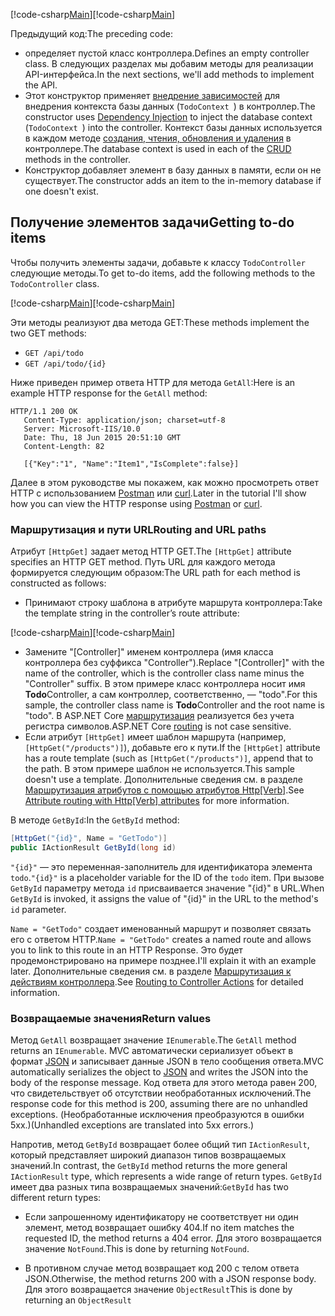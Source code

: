 <span data-ttu-id="43cf1-101">[!code-csharp[Main](../../tutorials/first-web-api/sample/TodoApi/Controllers/TodoController2.cs?name=snippet_todo1)]</span><span class="sxs-lookup"><span data-stu-id="43cf1-101">[!code-csharp[Main](../../tutorials/first-web-api/sample/TodoApi/Controllers/TodoController2.cs?name=snippet_todo1)]</span></span>

<span data-ttu-id="43cf1-102">Предыдущий код:</span><span class="sxs-lookup"><span data-stu-id="43cf1-102">The preceding code:</span></span>

* <span data-ttu-id="43cf1-103">определяет пустой класс контроллера.</span><span class="sxs-lookup"><span data-stu-id="43cf1-103">Defines an empty controller class.</span></span> <span data-ttu-id="43cf1-104">В следующих разделах мы добавим методы для реализации API-интерфейса.</span><span class="sxs-lookup"><span data-stu-id="43cf1-104">In the next sections, we'll add methods to implement the API.</span></span>
* <span data-ttu-id="43cf1-105">Этот конструктор применяет [внедрение зависимостей](xref:fundamentals/dependency-injection) для внедрения контекста базы данных (`TodoContext `) в контроллер.</span><span class="sxs-lookup"><span data-stu-id="43cf1-105">The constructor uses [Dependency Injection](xref:fundamentals/dependency-injection) to inject the database context (`TodoContext `) into the controller.</span></span> <span data-ttu-id="43cf1-106">Контекст базы данных используется в каждом методе [создания, чтения, обновления и удаления](https://wikipedia.org/wiki/Create,_read,_update_and_delete) в контроллере.</span><span class="sxs-lookup"><span data-stu-id="43cf1-106">The database context is used in each of the [CRUD](https://wikipedia.org/wiki/Create,_read,_update_and_delete) methods in the controller.</span></span>
* <span data-ttu-id="43cf1-107">Конструктор добавляет элемент в базу данных в памяти, если он не существует.</span><span class="sxs-lookup"><span data-stu-id="43cf1-107">The constructor adds an item to the in-memory database if one doesn't exist.</span></span>

## <a name="getting-to-do-items"></a><span data-ttu-id="43cf1-108">Получение элементов задачи</span><span class="sxs-lookup"><span data-stu-id="43cf1-108">Getting to-do items</span></span>

<span data-ttu-id="43cf1-109">Чтобы получить элементы задачи, добавьте к классу `TodoController` следующие методы.</span><span class="sxs-lookup"><span data-stu-id="43cf1-109">To get to-do items, add the following methods to the `TodoController` class.</span></span>

<span data-ttu-id="43cf1-110">[!code-csharp[Main](../../tutorials/first-web-api/sample/TodoApi/Controllers/TodoController.cs?name=snippet_GetAll)]</span><span class="sxs-lookup"><span data-stu-id="43cf1-110">[!code-csharp[Main](../../tutorials/first-web-api/sample/TodoApi/Controllers/TodoController.cs?name=snippet_GetAll)]</span></span>

<span data-ttu-id="43cf1-111">Эти методы реализуют два метода GET:</span><span class="sxs-lookup"><span data-stu-id="43cf1-111">These methods implement the two GET methods:</span></span>

* `GET /api/todo`
* `GET /api/todo/{id}`

<span data-ttu-id="43cf1-112">Ниже приведен пример ответа HTTP для метода `GetAll`:</span><span class="sxs-lookup"><span data-stu-id="43cf1-112">Here is an example HTTP response for the `GetAll` method:</span></span>

```
HTTP/1.1 200 OK
   Content-Type: application/json; charset=utf-8
   Server: Microsoft-IIS/10.0
   Date: Thu, 18 Jun 2015 20:51:10 GMT
   Content-Length: 82

   [{"Key":"1", "Name":"Item1","IsComplete":false}]
   ```

<span data-ttu-id="43cf1-113">Далее в этом руководстве мы покажем, как можно просмотреть ответ HTTP с использованием [Postman](https://www.getpostman.com/) или [curl](https://developer.apple.com/legacy/library/documentation/Darwin/Reference/ManPages/man1/curl.1.html).</span><span class="sxs-lookup"><span data-stu-id="43cf1-113">Later in the tutorial I'll show how you can view the HTTP response using [Postman](https://www.getpostman.com/) or [curl](https://developer.apple.com/legacy/library/documentation/Darwin/Reference/ManPages/man1/curl.1.html).</span></span>

### <a name="routing-and-url-paths"></a><span data-ttu-id="43cf1-114">Маршрутизация и пути URL</span><span class="sxs-lookup"><span data-stu-id="43cf1-114">Routing and URL paths</span></span>

<span data-ttu-id="43cf1-115">Атрибут `[HttpGet]` задает метод HTTP GET.</span><span class="sxs-lookup"><span data-stu-id="43cf1-115">The `[HttpGet]` attribute specifies an HTTP GET method.</span></span> <span data-ttu-id="43cf1-116">Путь URL для каждого метода формируется следующим образом:</span><span class="sxs-lookup"><span data-stu-id="43cf1-116">The URL path for each method is constructed as follows:</span></span>

* <span data-ttu-id="43cf1-117">Принимают строку шаблона в атрибуте маршрута контроллера:</span><span class="sxs-lookup"><span data-stu-id="43cf1-117">Take the template string in the controller’s route attribute:</span></span>

<span data-ttu-id="43cf1-118">[!code-csharp[Main](../../tutorials/first-web-api/sample/TodoApi/Controllers/TodoController.cs?name=TodoController&highlight=3)]</span><span class="sxs-lookup"><span data-stu-id="43cf1-118">[!code-csharp[Main](../../tutorials/first-web-api/sample/TodoApi/Controllers/TodoController.cs?name=TodoController&highlight=3)]</span></span>

* <span data-ttu-id="43cf1-119">Замените "[Controller]" именем контроллера (имя класса контроллера без суффикса "Controller").</span><span class="sxs-lookup"><span data-stu-id="43cf1-119">Replace "[Controller]" with the name of the controller, which is the controller class name minus the "Controller" suffix.</span></span> <span data-ttu-id="43cf1-120">В этом примере класс контроллера носит имя **Todo**Controller, а сам контроллер, соответственно, — "todo".</span><span class="sxs-lookup"><span data-stu-id="43cf1-120">For this sample, the controller class name is **Todo**Controller and the root name is "todo".</span></span> <span data-ttu-id="43cf1-121">В ASP.NET Core [маршрутизация](xref:mvc/controllers/routing) реализуется без учета регистра символов.</span><span class="sxs-lookup"><span data-stu-id="43cf1-121">ASP.NET Core [routing](xref:mvc/controllers/routing) is not case sensitive.</span></span>
* <span data-ttu-id="43cf1-122">Если атрибут `[HttpGet]` имеет шаблон маршрута (например, `[HttpGet("/products")]`), добавьте его к пути.</span><span class="sxs-lookup"><span data-stu-id="43cf1-122">If the `[HttpGet]` attribute has a route template (such as `[HttpGet("/products")]`, append that to the path.</span></span> <span data-ttu-id="43cf1-123">В этом примере шаблон не используется.</span><span class="sxs-lookup"><span data-stu-id="43cf1-123">This sample doesn't use a template.</span></span> <span data-ttu-id="43cf1-124">Дополнительные сведения см. в разделе [Маршрутизация атрибутов с помощью атрибутов Http[Verb]](xref:mvc/controllers/routing#attribute-routing-with-httpverb-attributes).</span><span class="sxs-lookup"><span data-stu-id="43cf1-124">See [Attribute routing with Http[Verb] attributes](xref:mvc/controllers/routing#attribute-routing-with-httpverb-attributes) for more information.</span></span>

<span data-ttu-id="43cf1-125">В методе `GetById`:</span><span class="sxs-lookup"><span data-stu-id="43cf1-125">In the `GetById` method:</span></span>

```csharp
[HttpGet("{id}", Name = "GetTodo")]
public IActionResult GetById(long id)
```

<span data-ttu-id="43cf1-126">`"{id}"` — это переменная-заполнитель для идентификатора элемента `todo`.</span><span class="sxs-lookup"><span data-stu-id="43cf1-126">`"{id}"` is a placeholder variable for the ID of the `todo` item.</span></span> <span data-ttu-id="43cf1-127">При вызове `GetById` параметру метода `id` присваивается значение "{id}" в URL.</span><span class="sxs-lookup"><span data-stu-id="43cf1-127">When `GetById` is invoked, it assigns the value of "{id}" in the URL to the method's `id` parameter.</span></span>

<span data-ttu-id="43cf1-128">`Name = "GetTodo"` создает именованный маршрут и позволяет связать его с ответом HTTP.</span><span class="sxs-lookup"><span data-stu-id="43cf1-128">`Name = "GetTodo"` creates a named route and allows you to link to this route in an HTTP Response.</span></span> <span data-ttu-id="43cf1-129">Это будет продемонстрировано на примере позднее.</span><span class="sxs-lookup"><span data-stu-id="43cf1-129">I'll explain it with an example later.</span></span> <span data-ttu-id="43cf1-130">Дополнительные сведения см. в разделе [Маршрутизация к действиям контроллера](xref:mvc/controllers/routing).</span><span class="sxs-lookup"><span data-stu-id="43cf1-130">See [Routing to Controller Actions](xref:mvc/controllers/routing) for detailed information.</span></span>

### <a name="return-values"></a><span data-ttu-id="43cf1-131">Возвращаемые значения</span><span class="sxs-lookup"><span data-stu-id="43cf1-131">Return values</span></span>

<span data-ttu-id="43cf1-132">Метод `GetAll` возвращает значение `IEnumerable`.</span><span class="sxs-lookup"><span data-stu-id="43cf1-132">The `GetAll` method returns an `IEnumerable`.</span></span> <span data-ttu-id="43cf1-133">MVC автоматически сериализует объект в формат [JSON](http://www.json.org/) и записывает данные JSON в тело сообщения ответа.</span><span class="sxs-lookup"><span data-stu-id="43cf1-133">MVC automatically serializes the object to [JSON](http://www.json.org/) and writes the JSON into the body of the response message.</span></span> <span data-ttu-id="43cf1-134">Код ответа для этого метода равен 200, что свидетельствует об отсутствии необработанных исключений.</span><span class="sxs-lookup"><span data-stu-id="43cf1-134">The response code for this method is 200, assuming there are no unhandled exceptions.</span></span> <span data-ttu-id="43cf1-135">(Необработанные исключения преобразуются в ошибки 5xx.)</span><span class="sxs-lookup"><span data-stu-id="43cf1-135">(Unhandled exceptions are translated into 5xx errors.)</span></span>

<span data-ttu-id="43cf1-136">Напротив, метод `GetById` возвращает более общий тип `IActionResult`, который представляет широкий диапазон типов возвращаемых значений.</span><span class="sxs-lookup"><span data-stu-id="43cf1-136">In contrast, the `GetById` method returns the more general `IActionResult` type, which represents a wide range of return types.</span></span> <span data-ttu-id="43cf1-137">`GetById` имеет два разных типа возвращаемых значений:</span><span class="sxs-lookup"><span data-stu-id="43cf1-137">`GetById` has two different return types:</span></span>

* <span data-ttu-id="43cf1-138">Если запрошенному идентификатору не соответствует ни один элемент, метод возвращает ошибку 404.</span><span class="sxs-lookup"><span data-stu-id="43cf1-138">If no item matches the requested ID, the method returns a 404 error.</span></span>  <span data-ttu-id="43cf1-139">Для этого возвращается значение `NotFound`.</span><span class="sxs-lookup"><span data-stu-id="43cf1-139">This is done by returning `NotFound`.</span></span>

* <span data-ttu-id="43cf1-140">В противном случае метод возвращает код 200 с телом ответа JSON.</span><span class="sxs-lookup"><span data-stu-id="43cf1-140">Otherwise, the method returns 200 with a JSON response body.</span></span> <span data-ttu-id="43cf1-141">Для этого возвращается значение `ObjectResult`</span><span class="sxs-lookup"><span data-stu-id="43cf1-141">This is done by returning an `ObjectResult`</span></span>
